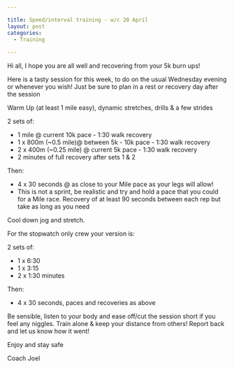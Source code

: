```yaml
---

title: Speed/interval training - w/c 20 April
layout: post
categories:
  - Training
  
---
```


Hi all, I hope you are all well and recovering from your 5k burn ups!

Here is a tasty session for this week, to do on the usual Wednesday evening or whenever you wish! Just be sure to plan in a rest or recovery day after the session

Warm Up (at least 1 mile easy), dynamic stretches, drills & a few strides

2 sets of:
* 1 mile @ current 10k pace - 1:30 walk recovery
* 1 x 800m (~0.5 mile)@ between 5k - 10k pace - 1:30 walk recovery
* 2 x 400m (~0.25 mile) @ current 5k pace - 1:30 walk recovery
* 2 minutes of full recovery after sets 1 & 2

Then:

* 4 x 30 seconds @ as close to your Mile pace as your legs will allow! 
* This is not a sprint, be realistic and try and hold a pace that you could for a Mile race. Recovery of at least 90 seconds between each rep but take as long as you need

Cool down jog and stretch.

For the stopwatch only crew your version is:

2 sets of: 
* 1 x 6:30
* 1 x 3:15
* 2 x 1:30 minutes

Then:

* 4 x 30 seconds, paces and recoveries as above

Be sensible, listen to your body and ease off/cut the session short if you feel any niggles. Train alone & keep your distance from others! Report back and let us know how it went!

Enjoy and stay safe

Coach Joel
